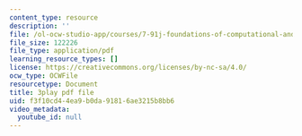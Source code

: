 ```yaml
---
content_type: resource
description: ''
file: /ol-ocw-studio-app/courses/7-91j-foundations-of-computational-and-systems-biology-spring-2014/f3f10cd44ea9b0da91816ae3215b8bb6_C95294_vvQY.pdf
file_size: 122226
file_type: application/pdf
learning_resource_types: []
license: https://creativecommons.org/licenses/by-nc-sa/4.0/
ocw_type: OCWFile
resourcetype: Document
title: 3play pdf file
uid: f3f10cd4-4ea9-b0da-9181-6ae3215b8bb6
video_metadata:
  youtube_id: null
---
```

